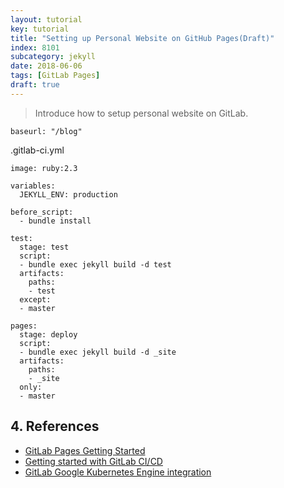 ```yaml
---
layout: tutorial
key: tutorial
title: "Setting up Personal Website on GitHub Pages(Draft)"
index: 8101
subcategory: jekyll
date: 2018-06-06
tags: [GitLab Pages]
draft: true
---
```


> Introduce how to setup personal website on GitLab.

```
baseurl: "/blog"
```

.gitlab-ci.yml
```raw
image: ruby:2.3

variables:
  JEKYLL_ENV: production

before_script:
  - bundle install

test:
  stage: test
  script:
  - bundle exec jekyll build -d test
  artifacts:
    paths:
    - test
  except:
  - master

pages:
  stage: deploy
  script:
  - bundle exec jekyll build -d _site
  artifacts:
    paths:
    - _site
  only:
  - master
```
## 4. References
* [GitLab Pages Getting Started](https://docs.gitlab.com/ee/user/project/pages/index.html)
* [Getting started with GitLab CI/CD](https://docs.GitLab.com/ee/ci/quick_start/README.html)
* [GitLab Google Kubernetes Engine integration](https://about.GitLab.com/google-cloud-platform/)
